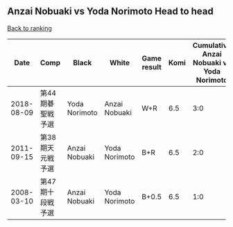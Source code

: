 ## Anzai Nobuaki vs Yoda Norimoto Head to head

[Back to ranking](../../index.md)




| **Date** | **Comp** | **Black** | **White** | **Game result** | **Komi** | **Cumulative Anzai Nobuaki vs Yoda Norimoto** | **Anzai Nobuaki streak** | **Yoda Norimoto streak** | 
| --- | --- | --- | --- | --- | --- | --- | --- | --- |
| 2018-08-09 | 第44期碁聖戦予選 | Yoda Norimoto | Anzai Nobuaki | W+R | 6.5 | 3:0 | 3 | 0 | 
| 2011-09-15 | 第38期天元戦予選 | Anzai Nobuaki | Yoda Norimoto | B+R | 6.5 | 2:0 | 2 | 0 | 
| 2008-03-10 | 第47期十段戦予選 | Anzai Nobuaki | Yoda Norimoto | B+0.5 | 6.5 | 1:0 | 1 | 0 |




